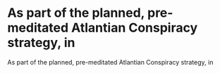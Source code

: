 # As part of the planned, pre-meditated Atlantian Conspiracy strategy, in

As part of the planned, pre-meditated Atlantian Conspiracy strategy, in